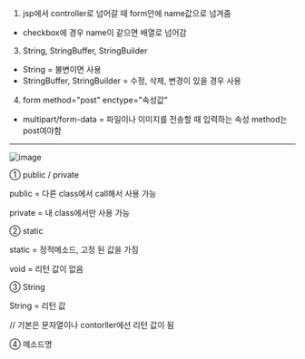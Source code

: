 1. jsp에서 controller로 넘어갈 때 form안에 name값으로 넘겨줌
- checkbox에 경우 name이 같으면 배열로 넘어감
3. String, StringBuffer, StringBuilder
- String = 불변이면 사용
- StringBuffer, StringBuilder = 수정, 삭제, 변경이 있을 경우 사용
4. form method="post" enctype="속성값"
- multipart/form-data = 파일이나 이미지를 전송할 때 입력하는 속성 method는 post여야함


---
![image](https://user-images.githubusercontent.com/84374429/202331628-b816b8bb-a84c-444b-ae00-438e0e11bdb7.png)


① public / private

public = 다른 class에서 call해서 사용 가능

private = 내 class에서만 사용 가능


② static

static = 정적메소드, 고정 된 값을 가짐

void = 리턴 값이 없음


③ String

String = 리턴 값

// 기본은 문자열이나 contorller에선 리턴 값이 됨


④ 메소드명

